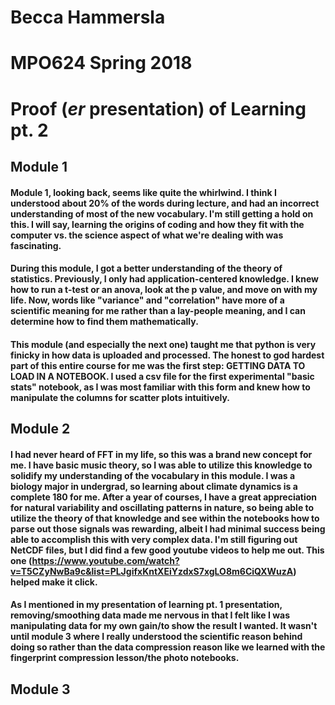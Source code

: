 # Becca Hammersla
# MPO624 Spring 2018
# Proof (*er* presentation) of Learning pt. 2

## Module 1
#### Module 1, looking back, seems like quite the whirlwind. I think I understood about 20% of the words during lecture, and had an incorrect understanding of most of the new vocabulary. I'm still getting a hold on this. I will say, learning the origins of coding and how they fit with the computer vs. the science aspect of what we're dealing with was fascinating. 
#### During this module, I got a better understanding of the theory of statistics. Previously, I only had application-centered knowledge. I knew how to run a t-test or an anova, look at the p value, and move on with my life. Now, words like "variance" and "correlation" have more of a scientific meaning for me rather than a lay-people meaning, and I can determine how to find them mathematically. 
#### This module (and especially the next one) taught me that python is very finicky in how data is uploaded and processed. The honest to god hardest part of this entire course for me was the first step: GETTING DATA TO LOAD IN A NOTEBOOK. I used a csv file for the first experimental "basic stats" notebook, as I was most familiar with this form and knew how to manipulate the columns for scatter plots intuitively. 

## Module 2
#### I had never heard of FFT in my life, so this was a brand new concept for me. I have basic music theory, so I was able to utilize this knowledge to solidify my understanding of the vocabulary in this module. I was a biology major in undergrad, so learning about climate dynamics is a complete 180 for me. After a year of courses, I have a great appreciation for natural variability and oscillating patterns in nature, so being able to utilize the theory of that knowledge and see within the notebooks how to parse out those signals was rewarding, albeit I had minimal success being able to accomplish this with very complex data. I'm still figuring out NetCDF files, but I did find a few good youtube videos to help me out. This one (https://www.youtube.com/watch?v=T5CZyNwBa9c&list=PLJgifxKntXEiYzdxS7xgLO8m6CiQXWuzA) helped make it click. 
#### As I mentioned in my presentation of learning pt. 1 presentation, removing/smoothing data made me nervous in that I felt like I was manipulating data for my own gain/to show the result I wanted. It wasn't until module 3 where I really understood the scientific reason behind doing so rather than the data compression reason like we learned with the fingerprint compression lesson/the photo notebooks. 

## Module 3
####
